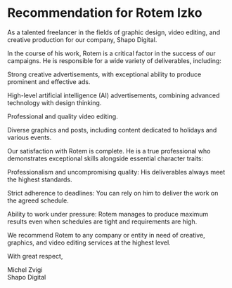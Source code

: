 # Recommendation for Rotem Izko

As a talented freelancer in the fields of graphic design, video editing, and creative production for our company, Shapo Digital.

In the course of his work, Rotem is a critical factor in the success of our campaigns. He is responsible for a wide variety of deliverables, including:

Strong creative advertisements, with exceptional ability to produce prominent and effective ads.

High-level artificial intelligence (AI) advertisements, combining advanced technology with design thinking.

Professional and quality video editing.

Diverse graphics and posts, including content dedicated to holidays and various events.

Our satisfaction with Rotem is complete. He is a true professional who demonstrates exceptional skills alongside essential character traits:

Professionalism and uncompromising quality: His deliverables always meet the highest standards.

Strict adherence to deadlines: You can rely on him to deliver the work on the agreed schedule.

Ability to work under pressure: Rotem manages to produce maximum results even when schedules are tight and requirements are high.

We recommend Rotem to any company or entity in need of creative, graphics, and video editing services at the highest level.

With great respect,

Michel Zvigi  
Shapo Digital
